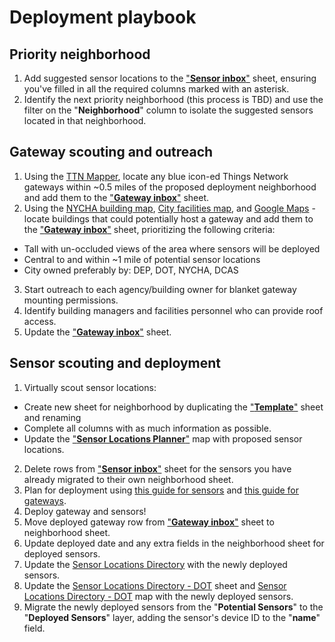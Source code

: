 # Deployment playbook
## Priority neighborhood
1. Add suggested sensor locations to the ["**Sensor inbox**"](https://docs.google.com/spreadsheets/d/1PHg1eIUd0UxAiTazykVBoy64rBAW5rRA5NoZ6fUNqqc/edit#gid=1479948156) sheet, ensuring you've filled in all the required columns marked with an asterisk.
2. Identify the next priority neighborhood (this process is TBD) and use the filter on the "**Neighborhood**" column to isolate the suggested sensors located in that neighborhood.

## Gateway scouting and outreach
1. Using the [TTN Mapper](https://ttnmapper.org/heatmap), locate any blue icon-ed Things Network gateways within ~0.5 miles of the proposed deployment neighborhood and add them to the ["**Gateway inbox**"](https://docs.google.com/spreadsheets/d/1PHg1eIUd0UxAiTazykVBoy64rBAW5rRA5NoZ6fUNqqc/edit#gid=1479948156) sheet.
2. Using the [NYCHA building map](https://www.arcgis.com/apps/webappviewer/index.html?id=41c6ff5e73ec459092e982060b7cf1a1), [City facilities map](https://cmydlarz.carto.com/builder/e06a8892-1836-4241-9514-2b02cae1ac7b/embed), and [Google Maps](https://www.google.com/maps) - locate buildings that could potentially host a gateway and add them to the ["**Gateway inbox**"](https://docs.google.com/spreadsheets/d/1PHg1eIUd0UxAiTazykVBoy64rBAW5rRA5NoZ6fUNqqc/edit#gid=1479948156) sheet, prioritizing the following criteria:
  * Tall with un-occluded views of the area where sensors will be deployed
  * Central to and within ~1 mile of potential sensor locations
  * City owned preferably by: DEP, DOT, NYCHA, DCAS
3. Start outreach to each agency/building owner for blanket gateway mounting permissions.
4. Identify building managers and facilities personnel who can provide roof access.
5. Update the ["**Gateway inbox**"](https://docs.google.com/spreadsheets/d/1PHg1eIUd0UxAiTazykVBoy64rBAW5rRA5NoZ6fUNqqc/edit#gid=1479948156) sheet.

## Sensor scouting and deployment
1. Virtually scout sensor locations:
  * Create new sheet for neighborhood by duplicating the ["**Template**"](https://docs.google.com/spreadsheets/d/1PHg1eIUd0UxAiTazykVBoy64rBAW5rRA5NoZ6fUNqqc/edit#gid=130763079) sheet and renaming
  * Complete all columns with as much information as possible.
  * Update the ["**Sensor Locations Planner**"](https://www.google.com/maps/d/u/3/edit?mid=1njszfj9XP9E2616GYRWTTzQ7gLllMuxZ&ll=40.72909711386875%2C-73.9801152&z=12) map with proposed sensor locations.
2. Delete rows from ["**Sensor inbox**"](https://docs.google.com/spreadsheets/d/1PHg1eIUd0UxAiTazykVBoy64rBAW5rRA5NoZ6fUNqqc/edit#gid=1479948156) sheet for the sensors you have already migrated to their own neighborhood sheet.
3. Plan for deployment using [this guide for sensors](https://github.com/floodnet-nyc/flood-sensor/blob/main/deployment/flood-sensor-deployment-manual.md) and [this guide for gateways](https://github.com/floodnet-nyc/floodnet-gateway).
4. Deploy gateway and sensors!
5. Move deployed gateway row from ["**Gateway inbox**"](https://docs.google.com/spreadsheets/d/1PHg1eIUd0UxAiTazykVBoy64rBAW5rRA5NoZ6fUNqqc/edit#gid=1479948156) sheet to neighborhood sheet.
6. Update deployed date and any extra fields in the neighborhood sheet for deployed sensors.
7. Update the [Sensor Locations Directory](https://docs.google.com/spreadsheets/d/1NVvIKUWnidkvHxfQ3tJmftphjNo6dKeGr0YioP82oGE/edit#gid=0) with the newly deployed sensors.
8. Update the [Sensor Locations Directory - DOT](https://docs.google.com/spreadsheets/d/1ZReNvlH-R3MdetIZDS5ga3bWxmXC1i-LLoB1pRAIp6k/edit#gid=0) sheet and [Sensor Locations Directory - DOT](https://www.google.com/maps/d/edit?mid=1hVbk4Q3k9M8H7DdSSQZ9QwjQ_xt-dHmK&usp=sharing) map with the newly deployed sensors.
9. Migrate the newly deployed sensors from the "**Potential Sensors**" to the "**Deployed Sensors**" layer, adding the sensor's device ID to the "**name**" field.
